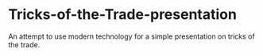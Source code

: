 # Tricks-of-the-Trade-presentation
An attempt to use modern technology for a simple presentation on tricks of the trade.
